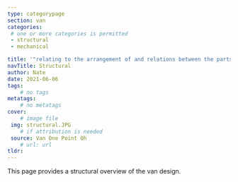 ```yaml
---
type: categorypage
section: van
categories: 
 # one or more categories is permitted
 - structural
 - mechanical

title: '"relating to the arrangement of and relations between the parts of a complex whole"'
navTitle: Structural
author: Nate
date: 2021-06-06
tags:
	# no tags
metatags:
	# no metatags
cover: 
	# image file
 img: structural.JPG
	# if attribution is needed
 source: Van One Point Oh
	# url: url
tldr:
---
```


This page provides a structural overview of the van design.



